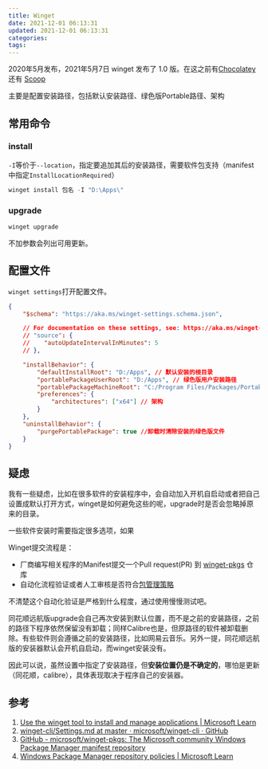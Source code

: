 ```yaml
---
title: Winget
date: 2021-12-01 06:13:31
updated: 2021-12-01 06:13:31
categories:
tags:
---
```


2020年5月发布，2021年5月7日 winget 发布了 1.0 版。在这之前有[Chocolatey](https://chocolatey.org/)还有 [Scoop](https://scoop.sh/)

主要是配置安装路径，包括默认安装路径、绿色版Portable路径、架构


## 常用命令

### install

`-I`等价于`--location`，指定要追加其后的安装路径，需要软件包支持（manifest中指定`InstallLocationRequired`）

```powershell
winget install 包名 -I "D:\Apps\"
```

### upgrade
```powershell
winget upgrade
```
不加参数会列出可用更新。

## 配置文件

`winget settings`打开配置文件。

```json
{
    "$schema": "https://aka.ms/winget-settings.schema.json",

    // For documentation on these settings, see: https://aka.ms/winget-settings
    // "source": {
    //    "autoUpdateIntervalInMinutes": 5
    // },

    "installBehavior": {
        "defaultInstallRoot": "D:/Apps", // 默认安装的根目录
        "portablePackageUserRoot": "D:/Apps", // 绿色版用户安装路径
        "portablePackageMachineRoot": "C:/Program Files/Packages/Portable", // 绿色版全部用户安装路径
        "preferences": {
            "architectures": ["x64"] // 架构
        }
    },
    "uninstallBehavior": {
        "purgePortablePackage": true //卸载时清除安装的绿色版文件
    }
}
```

## 疑虑

我有一些疑虑，比如在很多软件的安装程序中，会自动加入开机自启动或者把自己设置成默认打开方式，winget是如何避免这些的呢，upgrade时是否会忽略掉原来的目录。

一些软件安装时需要指定很多选项，如果

Winget提交流程是：
- 厂商编写相关程序的Manifest提交一个Pull request(PR) 到 [winget-pkgs](https://github.com/microsoft/winget-pkgs) 仓库
- 自动化流程验证或者人工审核是否符合[包管理策略](https://learn.microsoft.com/en-us/windows/package-manager/package/windows-package-manager-policies)

不清楚这个自动化验证是严格到什么程度，通过使用慢慢测试吧。

同花顺远航版upgrade会自己再次安装到默认位置，而不是之前的安装路径，之前的路径下程序依然保留没有卸载；同样Calibre也是，但原路径的软件被卸载删除。有些软件则会遵循之前的安装路径，比如网易云音乐。另外一提，同花顺远航版的安装器默认会开机自启动，而winget安装没有。

因此可以说，虽然设置中指定了安装路径，但**安装位置仍是不确定的**，哪怕是更新（同花顺，calibre），具体表现取决于程序自己的安装器。

## 参考

1. [Use the winget tool to install and manage applications | Microsoft Learn](https://learn.microsoft.com/th-th/windows/package-manager/winget/)
2. [winget-cli/Settings.md at master · microsoft/winget-cli · GitHub](https://aka.ms/winget-settings)
3. [GitHub - microsoft/winget-pkgs: The Microsoft community Windows Package Manager manifest repository](https://github.com/microsoft/winget-pkgs)
4. [Windows Package Manager repository policies | Microsoft Learn](https://learn.microsoft.com/en-us/windows/package-manager/package/windows-package-manager-policies)
